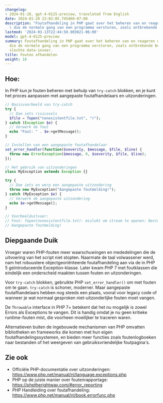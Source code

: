 ```yaml
---
changelog:
- 2024-01-28, gpt-4-0125-preview, translated from English
date: 2024-01-28 22:02:05.745460-07:00
description: "Foutafhandeling in PHP gaat over het beheren van en reageren op situaties\
  \ die de normale gang van een programma verstoren, zoals ontbrekende bestanden of\u2026"
lastmod: '2024-03-13T22:44:50.903021-06:00'
model: gpt-4-0125-preview
summary: Foutafhandeling in PHP gaat over het beheren van en reageren op situaties
  die de normale gang van een programma verstoren, zoals ontbrekende bestanden of
  slechte data-invoer.
title: Fouten afhandelen
weight: 16
---
```


## Hoe:
In PHP kun je fouten beheren met behulp van `try-catch` blokken, en je kunt het proces aanpassen met aangepaste foutafhandelaars en uitzonderingen.

```php
// Basisvoorbeeld van try-catch
try {
  // Doe iets risicovols
  $file = fopen("nonexistentfile.txt", "r");
} catch (Exception $e) {
  // Verwerk de fout
  echo "Fout: " . $e->getMessage();
}

// Instellen van een aangepaste foutafhandelaar
set_error_handler(function($severity, $message, $file, $line) {
  throw new ErrorException($message, 0, $severity, $file, $line);
});

// Het gebruik van uitzonderingen
class MyException extends Exception {}

try {
  // Doe iets en werp een aangepaste uitzondering
  throw new MyException("Aangepaste foutmelding!");
} catch (MyException $e) {
  // Verwerk de aangepaste uitzondering
  echo $e->getMessage();
}

// Voorbeelduitvoer:
// Fout: fopen(nonexistentfile.txt): mislukt om stream te openen: Bestand of map bestaat niet
// Aangepaste foutmelding!
```

## Diepgaande Duik
Vroeger waren PHP-fouten meer waarschuwingen en mededelingen die de uitvoering van het script niet stopten. Naarmate de taal volwassener werd, nam het robuustere objectgeoriënteerde foutafhandeling aan via de in PHP 5 geïntroduceerde Exception-klasse. Later kwam PHP 7 met foutklassen die eindelijk een onderscheid maakten tussen fouten en uitzonderingen.

Voor `try-catch` blokken, gebruikte PHP `set_error_handler()` om met fouten om te gaan. `try-catch` is schoner, moderner. Maar aangepaste foutafhandelaars hebben nog steeds een plaats, vooral voor legacy code of wanneer je wat normaal gesproken niet-uitzonderlijke fouten moet vangen.

De `Throwable` interface in PHP 7+ betekent dat het nu mogelijk is zowel Errors als Exceptions te vangen. Dit is handig omdat je nu geen kritieke runtime-fouten mist, die voorheen moeilijker te traceren waren.

Alternatieven buiten de ingebouwde mechanismen van PHP omvatten bibliotheken en frameworks die komen met hun eigen foutafhandelingssystemen, en bieden meer functies zoals foutenlogboeken naar bestanden of het weergeven van gebruiksvriendelijke foutpagina's.

## Zie ook
- Officiële PHP-documentatie over uitzonderingen: https://www.php.net/manual/nl/language.exceptions.php
- PHP op de juiste manier over foutenrapportage: https://phptherightway.com/#error_reporting
- PHP Handleiding over foutafhandeling: https://www.php.net/manual/nl/book.errorfunc.php
